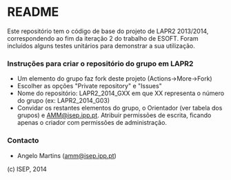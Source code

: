 # README #

Este repositório tem o código de base do projeto de LAPR2 2013/2014, correspondendo ao fim da iteração 2 do trabalho de ESOFT. Foram incluídos alguns testes unitários para demonstrar a sua utilização.

### Instruções para criar o repositório do grupo em LAPR2 ###

* Um elemento do grupo faz fork deste projeto (Actions->More->Fork)
* Escolher as opções "Private repository" e "Issues"
* Nome do repositório: LAPR2_2014_GXX em que XX representa o número do grupo (ex: LAPR2_2014_G03)
* Convidar os restantes elementos do grupo, o Orientador (ver tabela dos grupos) e AMM@isep.ipp.pt. Atribuir permissões de escrita, ficando apenas o criador com permissões de administração.

### Contacto ###

* Angelo Martins (amm@isep.ipp.pt)

(c) ISEP, 2014